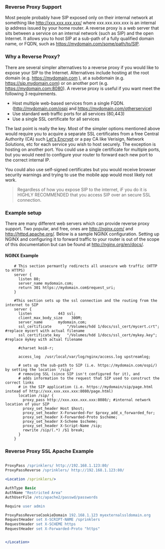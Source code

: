 ### Reverse Proxy Support

Most people probably have SIP exposed only on their internal network at something like http://xxx.xxx.xxx.xxx/ where xxx.xxx.xxx.xxx 
is an internal ip address issued by your home router. A reverse proxy is a web server that sits between a service on an
internal network (such as SIP) and the open Internet. It allows you to host SIP at a sub-path of a fully qualified domain name, or FQDN,
such as https://mydomain.com/some/path/to/SIP. 

### Why a Reverse Proxy?

There are several simpler alternatives to a reverse proxy if you would like to expose your SIP to the Internet. Alternatives include hosting
at the root domain (e.g. https://mydomain.com ), at a subdomain (e.g. https://sip.mydomain.com) or on another port (e.g. https://mydomain.com:8080).
A reverse proxy is useful if you want meet the following 3 requirements.

* Host multiple web-based services from a single FQDN. (http://mydomain.com/ospi and https://mydomain.com/otherservice)
* Use standard web traffic ports for all services (80,443)
* Use a single SSL certificate for all services

The last point is really the key. Most of the simpler options mentioned above would require you to acquire a separate SSL certificates from a free
Central Authority (CA) such [Let's Encrypt](https://letsencrypt.org/) or a pay CA like Verisign, Network Solutions, etc for each service you wish to host securely. The exception is hosting on another port. 
You could use a single certificate for multiple ports, but you would need to configure your router to forward each new port to the correct internal IP. 

You could also use self-signed certificates but you would receive browser security warnings and trying to use the mobile app would most likely not work.

> Regardless of how you expose SIP to the internet, iF you do it is HIGHLY RECOMMENDED that you access SIP over an secure SSL connection. 

### Example setup

There are many different web servers which can provide reverse proxy support. Two popular, and free, ones are http://nginx.com/ and http://httpd.apache.org/.
Below is a sample NGINX configuration. Setting up NGINX and configuring it to forward traffic to your router is out of the scope of this documentation but can be found at http://nginx.org/en/docs/.

#### NGINX Example

```Nginx
    # This section permantly redirects all unsecure web traffic (HTTP to HTTPS)
    server {
      listen 80;
      server_name mydomain.com;
      return 301 https://mydomain.com$request_uri;
    }
    
    #This section sets up the ssl connection and the routing from the internet to SIP
    server {
      listen			443 ssl;
      client_max_body_size    300M;
      server_name		mydomain.com;
      ssl_certificate		"/Volumes/hdd 1/docs/ssl_cert/mycert.crt"; #replace mycert with actual filename
      ssl_certificate_key	"/Volumes/hdd 1/docs/ssl_cert/mykey.key"; #replace mykey with actual filename

      #charset koi8-r;

      access_log  /usr/local/var/log/nginx/access.log upstreamlog;
   
      # sets up the sub-path to SIP (i.e. https://mydomain.com/ospi/)  by setting the location '/sip/'
      # removing SSL (since SIP isn't configured for it), and
      # adds information to the request that SIP used to construct the correct links
      # in the SIP application (i.e. https://mydomain/sip/page.html instead of http://xxx.xxx.xxx.xxx:8080/page.html)
      location /sip/ {
        proxy_pass http://xxx.xxx.xxx.xxx:8080/; #internal network location of your SIP
        proxy_set_header Host $host;
        proxy_set_header X-Forwarded-For $proxy_add_x_forwarded_for;
        proxy_set_header X-Forwarded-Proto $scheme;
        proxy_set_header X-Scheme $scheme;
        proxy_set_header X-Script-Name /sip;
        rewrite /sip/(.*) /$1 break;
      }
    }
```

### Reverse Proxy SSL Apache Example
```Apache

ProxyPass /sprinklers/ http://192.168.1.123:80/
ProxyPassReverse /sprinklers/ http://192.168.1.123:80/

<Location /sprinklers/>

AuthType Basic
AuthName "Restricted Area"
AuthUserFile /etc/apache2/passwd/passwords

Require user admin

ProxyPassReverseCookieDomain 192.168.1.123 myexternalssldomain.org
RequestHeader set X-SCRIPT-NAME /sprinklers
RequestHeader set X-SCHEME https
RequestHeader set X-Forwarded-Proto "https"


</Location>

```